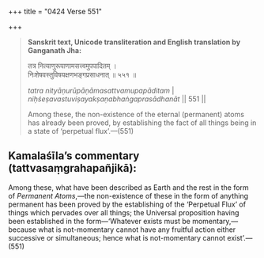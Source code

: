 +++
title = "0424 Verse 551"

+++
> **Sanskrit text, Unicode transliteration and English translation by Ganganath Jha:** 
>
> तत्र नित्याणुरूपाणामसत्त्वमुपपादितम् ।  
> निःशेषवस्तुविषयक्षणभङ्गप्रसाधनात् ॥ ५५१ ॥ 
>
> *tatra nityāṇurūpāṇāmasattvamupapāditam* \|  
> *niḥśeṣavastuviṣayakṣaṇabhaṅgaprasādhanāt* \|\| 551 \|\| 
>
> Among these, the non-existence of the eternal (permanent) atoms has already been proved, by establishing the fact of all things being in a state of ‘perpetual flux’.—(551)



## Kamalaśīla’s commentary (tattvasaṃgrahapañjikā):

Among these, what have been described as Earth and the rest in the form of *Permanent Atoms*,—the non-existence of these in the form of anything permanent has been proved by the establishing of the ‘Perpetual Flux’ of things which pervades over all things; the Universal proposition having been established in the form—‘Whatever exists must be momentary,—because what is not-momentary cannot have any fruitful action either successive or simultaneous; hence what is not-momentary cannot exist’.—(551)



